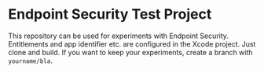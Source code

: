 # Endpoint Security Test Project
This repository can be used for experiments with Endpoint Security. Entitlements and app identifier etc. are configured in the Xcode project.
Just clone and build. If you want to keep your experiments, create a branch with `yourname/bla`.